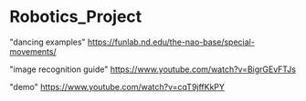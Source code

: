 # Robotics_Project


"dancing examples"
https://funlab.nd.edu/the-nao-base/special-movements/

"image recognition guide"
https://www.youtube.com/watch?v=BigrGEvFTJs


"demo"
https://www.youtube.com/watch?v=cqT9jffKkPY
